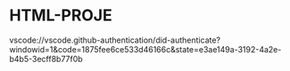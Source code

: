 # HTML-PROJE
vscode://vscode.github-authentication/did-authenticate?windowid=1&amp;code=1875fee6ce533d46166c&amp;state=e3ae149a-3192-4a2e-b4b5-3ecff8b77f0b
